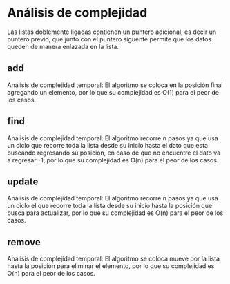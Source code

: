 # Análisis de complejidad

Las listas doblemente ligadas contienen un puntero adicional, es decir un puntero previo, que junto con el puntero siguente permite que los datos queden de manera enlazada en la lista.

## add
Análisis de complejidad temporal: El algoritmo se coloca en la posición final agregando un elemento, por lo que su complejidad es O(1) para el peor de los casos.

## find
Análisis de complejidad temporal: El algoritmo recorre n pasos ya que usa un ciclo que recorre toda la lista desde su inicio hasta el dato que esta buscando regresando su posición, en caso de que no encuentre el dato va a regresar -1, por lo que su complejidad es O(n) para el peor de los casos.

## update
Análisis de complejidad temporal: El algoritmo recorre n pasos ya que usa un ciclo el que recorre toda la lista desde su inicio hasta la posición que busca para actualizar, por lo que su complejidad es O(n) para el peor de los casos.

## remove
Análisis de complejidad temporal: El algoritmo se coloca mueve por la lista hasta la posición para eliminar el elemento, por lo que su complejidad es O(n) para el peor de los casos.
